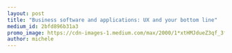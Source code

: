```yaml
---
layout: post
title: "Business software and applications: UX and your bottom line"
medium_id: 2bfd896b31a3
promo_image: https://cdn-images-1.medium.com/max/2000/1*xtHMJdueZ3qf_3f9HBRLTw.jpeg
author: michele
---
```

